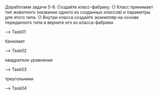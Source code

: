 Доработаем задачи 5-6. Создайте класс-фабрику.
○ Класс принимает тип животного (название одного из созданных классов)
и параметры для этого типа.
○ Внутри класса создайте экземпляр на основе переданного типа и
верните его из класса-фабрики.

--> Task01

банкомат

--> Task02

квадратное уравнение 

--> Task03

треугольники

--> Task04

